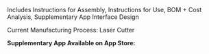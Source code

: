 Includes Instructions for Assembly, Instructions for Use, BOM + Cost Analysis, Supplementary App Interface Design

Current Manufacturing Process: Laser Cutter


**Supplementary App Available on App Store:**  
